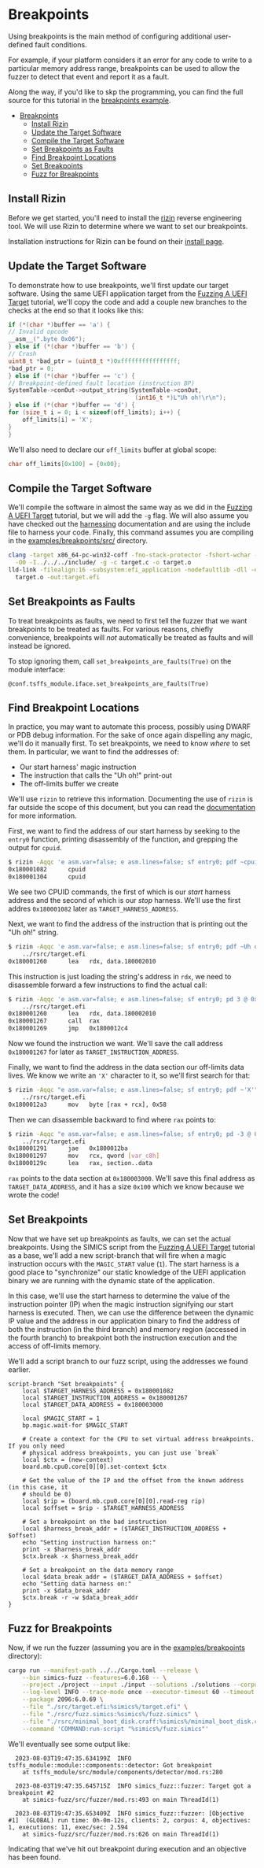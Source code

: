 # Breakpoints

Using breakpoints is the main method of configuring additional user-defined fault
conditions.

For example, if your platform considers it an error for any code to write to a
particular memory address range, breakpoints can be used to allow the fuzzer to detect
that event and report it as a fault.

Along the way, if you'd like to skp the programming, you can find the full source for
this tutorial in the [breakpoints example](../examples/breakpoints/).

- [Breakpoints](#breakpoints)
  - [Install Rizin](#install-rizin)
  - [Update the Target Software](#update-the-target-software)
  - [Compile the Target Software](#compile-the-target-software)
  - [Set Breakpoints as Faults](#set-breakpoints-as-faults)
  - [Find Breakpoint Locations](#find-breakpoint-locations)
  - [Set Breakpoints](#set-breakpoints)
  - [Fuzz for Breakpoints](#fuzz-for-breakpoints)

## Install Rizin

Before we get started, you'll need to install the
[rizin](https://github.com/rizinorg/rizin) reverse engineering tool. We will use Rizin
to determine where we want to set our breakpoints.

Installation instructions for Rizin can be found on their [install
page](https://rizin.re/install/).

## Update the Target Software


To demonstrate how to use breakpoints, we'll first update our target software. Using
the same UEFI application target from the [Fuzzing A UEFI Target](./UEFISimpleTarget.md)
tutorial, we'll copy the code and add a couple new branches to the checks at the end
so that it looks like this:

```c
if (*(char *)buffer == 'a') {
// Invalid opcode
__asm__(".byte 0x06");
} else if (*(char *)buffer == 'b') {
// Crash
uint8_t *bad_ptr = (uint8_t *)0xffffffffffffffff;
*bad_ptr = 0;
} else if (*(char *)buffer == 'c') {
// Breakpoint-defined fault location (instruction BP)
SystemTable->conOut->output_string(SystemTable->conOut,
                                    (int16_t *)L"Uh oh!\r\n");
} else if (*(char *)buffer == 'd') {
for (size_t i = 0; i < sizeof(off_limits); i++) {
    off_limits[i] = 'X';
}
}
```

We'll also need to declare our `off_limits` buffer at global scope:


```c
char off_limits[0x100] = {0x00};
```

## Compile the Target Software

We'll compile the software in almost the same way as we did in the [Fuzzing A UEFI
Target](./UEFISimpleTarget.md) tutorial, but we will add the `-g` flag. We will also
assume you have checked out the [harnessing](./Harnessing.md) documentation and are
using the include file to harness your code. Finally, this command assumes you are
compiling in the [examples/breakpoints/src/](../examples/breakpoints/src/) directory.

```sh
clang -target x86_64-pc-win32-coff -fno-stack-protector -fshort-wchar -mno-red-zone \
  -O0 -I../../../include/ -g -c target.c -o target.o
lld-link -filealign:16 -subsystem:efi_application -nodefaultlib -dll -entry:UefiMain \
  target.o -out:target.efi
```

## Set Breakpoints as Faults

To treat breakpoints as faults, we need to first tell the fuzzer that we want
breakpoints to be treated as faults. For various reasons, chiefly convenience,
breakpoints will *not* automatically be treated as faults and will instead be ignored.

To stop ignoring them, call `set_breakpoints_are_faults(True)` on the module interface:


```simics
@conf.tsffs_module.iface.set_breakpoints_are_faults(True)
```

## Find Breakpoint Locations

In practice, you may want to automate this process, possibly using DWARF or PDB debug
information. For the sake of once again dispelling any magic, we'll do it manually
first. To set breakpoints, we need to know *where* to set them. In particular, we want
to find the addresses of:

- Our start harness' magic instruction
- The instruction that calls the "Uh oh!" print-out
- The off-limits buffer we create

We'll use `rizin` to retrieve this information. Documenting the use of `rizin` is far
outside the scope of this document, but you can read the
[documentation](https://book.rizin.re) for more information.

First, we want to find the address of our start harness by seeking to the `entry0`
function, printing disassembly of the function, and grepping the output for `cpuid`.

```sh
$ rizin -Aqqc 'e asm.var=false; e asm.lines=false; sf entry0; pdf ~cpuid;' target.efi
0x180001082      cpuid
0x180001304      cpuid
```

We see two CPUID commands, the first of which is our *start* harness address and the
second of which is our *stop* harness. We'll use the first addres `0x180001082` later
as `TARGET_HARNESS_ADDRESS`.

Next, we want to find the address of the instruction that is printing out the "Uh oh!"
string.

```sh
$ rizin -Aqqc 'e asm.var=false; e asm.lines=false; sf entry0; pdf ~Uh oh!' \
    ../rsrc/target.efi
0x180001260      lea   rdx, data.180002010                             ; 0x180002010 ; u"Uh oh!\r\n"
```

This instruction is just loading the string's address in `rdx`, we need to disassemble
forward a few instructions to find the actual call:

```sh
$ rizin -Aqqc 'e asm.var=false; e asm.lines=false; sf entry0; pd 3 @ 0x180001260' \
    ../rsrc/target.efi
0x180001260      lea   rdx, data.180002010                             ; 0x180002010 ; u"Uh oh!\r\n"
0x180001267      call  rax
0x180001269      jmp   0x1800012c4
```

Now we found the instruction we want. We'll save the call address `0x180001267` for
later as `TARGET_INSTRUCTION_ADDRESS`.

Finally, we want to find the address in the data section our off-limits data lives. We
know we write an `'X'` character to it, so we'll first search for that:

```sh
$ rizin -Aqqc "e asm.var=false; e asm.lines=false; sf entry0; pdf ~'X'" \
    ../rsrc/target.efi
0x1800012a3      mov   byte [rax + rcx], 0x58                          ; 'X'
```

Then we can disassemble backward to find where `rax` points to:

```sh
$ rizin -Aqqc "e asm.var=false; e asm.lines=false; sf entry0; pd -3 @ 0x1800012a3" \
    ../rsrc/target.efi
0x180001291      jae   0x1800012ba
0x180001297      mov   rcx, qword [var_c8h]
0x18000129c      lea   rax, section..data                              ; 0x180003000
```

`rax` points to the data section at `0x180003000`. We'll save this final address
as `TARGET_DATA_ADDRESS`, and it has a size `0x100` which we know because we wrote the
code!

## Set Breakpoints

Now that we have set up breakpoints as faults, we can set the actual breakpoints. Using
the SIMICS script from the [Fuzzing A UEFI Target](./UEFISimpleTarget.md) tutorial as a
base, we'll add a new script-branch that will fire when a magic instruction occurs
with the `MAGIC_START` value (`1`). The start harness is a good place to "synchronize"
our static knowledge of the UEFI application binary we are running with the dynamic
state of the application.

In this case, we'll use the start harness to determine the value of the instruction
pointer (IP) when the magic instruction signifying our start harness is executed. Then,
we can use the difference between the dynamic IP value and the address in our
application binary to find the address of both the instruction (in the third branch) and
memory region (accessed in the fourth branch) to breakpoint both the instruction
execution and the access of off-limits memory.

We'll add a script branch to our fuzz script, using the addresses we found earlier.


```simics
script-branch "Set breakpoints" {
    local $TARGET_HARNESS_ADDRESS = 0x180001082
    local $TARGET_INSTRUCTION_ADDRESS = 0x180001267
    local $TARGET_DATA_ADDRESS = 0x180003000

    local $MAGIC_START = 1
    bp.magic.wait-for $MAGIC_START

    # Create a context for the CPU to set virtual address breakpoints. If you only need
    # physical address breakpoints, you can just use `break`
    local $ctx = (new-context)
    board.mb.cpu0.core[0][0].set-context $ctx

    # Get the value of the IP and the offset from the known address (in this case, it
    # should be 0)
    local $rip = (board.mb.cpu0.core[0][0].read-reg rip)
    local $offset = $rip - $TARGET_HARNESS_ADDRESS

    # Set a breakpoint on the bad instruction
    local $harness_break_addr = ($TARGET_INSTRUCTION_ADDRESS + $offset)
    echo "Setting instruction harness on:"
    print -x $harness_break_addr
    $ctx.break -x $harness_break_addr

    # Set a breakpoint on the data memory range
    local $data_break_addr = ($TARGET_DATA_ADDRESS + $offset)
    echo "Setting data harness on:"
    print -x $data_break_addr
    $ctx.break -r -w $data_break_addr
}
```

## Fuzz for Breakpoints

Now, if we run the fuzzer (assuming you are in the
[examples/breakpoints](../examples/breakpoints/) directory):

```sh
cargo run --manifest-path ../../Cargo.toml --release \
    --bin simics-fuzz --features=6.0.168 -- \
    --project ./project --input ./input --solutions ./solutions --corpus ./corpus \
    --log-level INFO --trace-mode once --executor-timeout 60 --timeout 3 --cores 1 \
    --package 2096:6.0.69 \
    --file "./src/target.efi:%simics%/target.efi" \
    --file "./rsrc/fuzz.simics:%simics%/fuzz.simics" \
    --file "./rsrc/minimal_boot_disk.craff:%simics%/minimal_boot_disk.craff" \
    --command 'COMMAND:run-script "%simics%/fuzz.simics"'
```

We'll eventually see some output like:

```text
  2023-08-03T19:47:35.634199Z  INFO tsffs_module::module::components::detector: Got breakpoint
    at tsffs_module/src/module/components/detector/mod.rs:280

  2023-08-03T19:47:35.645715Z  INFO simics_fuzz::fuzzer: Target got a breakpoint #2
    at simics-fuzz/src/fuzzer/mod.rs:493 on main ThreadId(1)

  2023-08-03T19:47:35.653409Z  INFO simics_fuzz::fuzzer: [Objective   #1]  (GLOBAL) run time: 0h-0m-12s, clients: 2, corpus: 4, objectives: 1, executions: 11, exec/sec: 2.594
    at simics-fuzz/src/fuzzer/mod.rs:626 on main ThreadId(1)
```

Indicating that we've hit out breakpoint during execution and an objective has been
found.